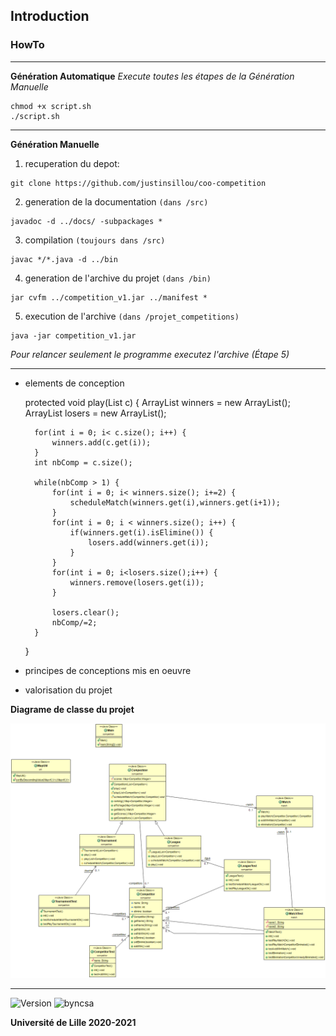## Introduction

### HowTo
----

**Génération Automatique**
*Execute toutes les étapes de la Génération Manuelle*
```console
chmod +x script.sh
./script.sh
```
----
**Génération Manuelle**
1. recuperation du depot:

```console
git clone https://github.com/justinsillou/coo-competition
```

2. generation de la documentation `(dans /src)`

```console
javadoc -d ../docs/ -subpackages *
```

3. compilation `(toujours dans /src)`

```console
javac */*.java -d ../bin
```

4. generation de l'archive du projet `(dans /bin)`

```console
jar cvfm ../competition_v1.jar ../manifest *
```

5. execution de l'archive `(dans /projet_competitions)`

```console
java -jar competition_v1.jar
```

*Pour relancer seulement le programme executez l'archive (Étape 5)*

---

- elements de conception

	protected void play(List<Competitor> c) {
		ArrayList<Competitor> winners = new ArrayList<Competitor>();
		ArrayList<Competitor> losers = new ArrayList<Competitor>();

		for(int i = 0; i< c.size(); i++) {
			winners.add(c.get(i));
		}
		int nbComp = c.size();

		while(nbComp > 1) {
			for(int i = 0; i< winners.size(); i+=2) {
				scheduleMatch(winners.get(i),winners.get(i+1));				
			}
			for(int i = 0; i < winners.size(); i++) {
				if(winners.get(i).isElimine()) {
					losers.add(winners.get(i));
				}
			}
			for(int i = 0; i<losers.size();i++) {
				winners.remove(losers.get(i));
			}

			losers.clear();
			nbComp/=2;
		}
	}

- principes de conceptions mis en oeuvre

- valorisation du projet

**Diagrame de classe du projet**

![DiagrammeUML](diagUML.png)

--- 

![Version](https://img.shields.io/badge/version-1.0-blue)
![byncsa](https://licensebuttons.net/l/by-nc-sa/1.0/88x31.png)

**Université de Lille 2020-2021**
